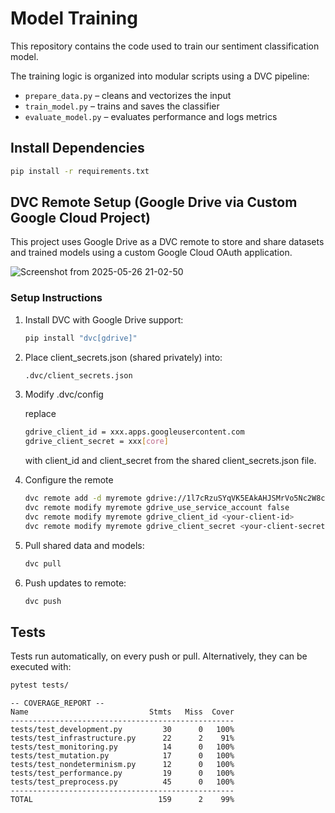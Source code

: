 # Model Training

This repository contains the code used to train our sentiment classification model.

The training logic is organized into modular scripts using a DVC pipeline:
- `prepare_data.py` – cleans and vectorizes the input
- `train_model.py` – trains and saves the classifier
- `evaluate_model.py` – evaluates performance and logs metrics

## Install Dependencies

```bash
pip install -r requirements.txt
```

## DVC Remote Setup (Google Drive via Custom Google Cloud Project)

This project uses Google Drive as a DVC remote to store and share datasets and trained models using a custom Google Cloud OAuth application.

![Screenshot from 2025-05-26 21-02-50](https://github.com/user-attachments/assets/02dc041d-14f1-4fdb-8905-09b1e46a539c)

### Setup Instructions

1. Install DVC with Google Drive support:

   ```bash
   pip install "dvc[gdrive]"
    ```

2. Place client_secrets.json (shared privately) into:

    ```bash
    .dvc/client_secrets.json
    ```

3. Modify .dvc/config

   replace 
   ``` bash
   gdrive_client_id = xxx.apps.googleusercontent.com
   gdrive_client_secret = xxx[core]
   ```
   with client_id and client_secret from the shared client_secrets.json file. 

5. Configure the remote

    ```bash
    dvc remote add -d myremote gdrive://1l7cRzuSYqVK5EAkAHJSMrVo5Nc2W8cbL
    dvc remote modify myremote gdrive_use_service_account false
    dvc remote modify myremote gdrive_client_id <your-client-id>
    dvc remote modify myremote gdrive_client_secret <your-client-secret>

    ```

6. Pull shared data and models:

    ```bash
    dvc pull
    ```

7. Push updates to remote:

    ```bash
    dvc push
    ```
## Tests
Tests run automatically, on every push or pull. Alternatively, they can be executed with:
```bash
pytest tests/
```
    
```
-- COVERAGE_REPORT --
Name                           Stmts   Miss  Cover
--------------------------------------------------
tests/test_development.py         30      0   100%
tests/test_infrastructure.py      22      2    91%
tests/test_monitoring.py          14      0   100%
tests/test_mutation.py            17      0   100%
tests/test_nondeterminism.py      12      0   100%
tests/test_performance.py         19      0   100%
tests/test_preprocess.py          45      0   100%
--------------------------------------------------
TOTAL                            159      2    99%
```
